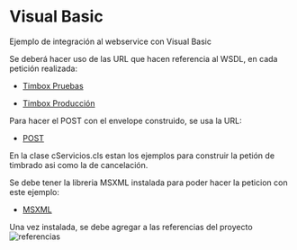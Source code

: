 # Visual Basic
Ejemplo de integración al webservice con Visual Basic

Se deberá hacer uso de las URL que hacen referencia al WSDL, en cada petición realizada:

- [Timbox Pruebas](https://staging.ws.timbox.com.mx/timbrado_cfdi33/wsdl)

- [Timbox Producción](https://sistema.timbox.com.mx/timbrado_cfdi33/wsdl)

Para hacer el POST con el envelope construido, se usa la URL:

- [POST](https://staging.ws.timbox.com.mx/timbrado_cfdi33/action)


En la clase cServicios.cls estan los ejemplos para construir la petión de timbrado asi como la de cancelación.

Se debe tener la libreria MSXML instalada para poder hacer la peticion con este ejemplo:
- [MSXML](https://www.microsoft.com/en-US/download/details.aspx?id=3988)

Una vez instalada, se debe agregar a las referencias del proyecto
![referencias](https://imgur.com/TrSRCIK.png)
